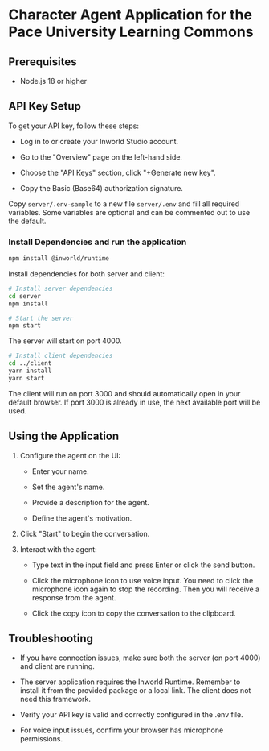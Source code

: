 
# Character Agent Application for the Pace University Learning Commons

## Prerequisites

- Node.js 18 or higher

## API Key Setup

To get your API key, follow these steps:

- Log in to or create your Inworld Studio account.

- Go to the "Overview" page on the left-hand side.

- Choose the "API Keys" section, click "+Generate new key".

- Copy the Basic (Base64) authorization signature.

Copy `server/.env-sample` to a new file `server/.env` and fill all required variables. Some variables are optional and can be commented out to use the default.

### Install Dependencies and run the application

```bash
npm install @inworld/runtime
```

Install dependencies for both server and client:

```bash
# Install server dependencies
cd server
npm install

# Start the server
npm start
```

The server will start on port 4000.

```bash
# Install client dependencies
cd ../client
yarn install
yarn start
```

The client will run on port 3000 and should automatically open in your default browser. If port 3000 is already in use, the next available port will be used.

## Using the Application

1. Configure the agent on the UI:

   - Enter your name.

   - Set the agent's name.

   - Provide a description for the agent.

   - Define the agent's motivation.

2. Click "Start" to begin the conversation.

3. Interact with the agent:

   - Type text in the input field and press Enter or click the send button.

   - Click the microphone icon to use voice input. You need to click the microphone icon again to stop the recording. Then you will receive a response from the agent.

   - Click the copy icon to copy the conversation to the clipboard.

## Troubleshooting

- If you have connection issues, make sure both the server (on port 4000) and client are running.

- The server application requires the Inworld Runtime. Remember to install it from the provided package or a local link. The client does not need this framework.

- Verify your API key is valid and correctly configured in the .env file.

- For voice input issues, confirm your browser has microphone permissions.
